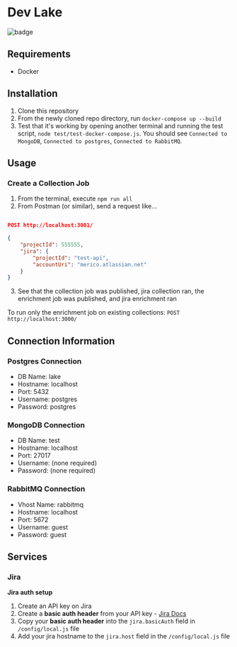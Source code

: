 # Dev Lake

![badge](https://github.com/merico-dev/lake/actions/workflows/main.yml/badge.svg)

## Requirements

- Docker

## Installation

1. Clone this repository
2. From the newly cloned repo directory, run `docker-compose up --build`
3. Test that it's working by opening another terminal and running the test script, `node test/test-docker-compose.js`. You should see `Connected to MongoDB`, `Connected to postgres`,  `Connected to RabbitMQ`.

## Usage

### Create a Collection Job

1. From the terminal, execute `npm run all`
2. From Postman (or similar), send a request like...

```json

POST http://localhost:3001/

{
    "projectId": 555555,
    "jira": {
        "projectId": "test-api",
        "accountUri": "merico.atlassian.net"
    }
}

```

3. See that the collection job was published, jira collection ran, the enrichment job was published, and jira enrichment ran

To run only the enrichment job on existing collections: `POST http://localhost:3000/`

## Connection Information

### Postgres Connection

- DB Name: lake
- Hostname: localhost
- Port: 5432
- Username: postgres
- Password: postgres

### MongoDB Connection

- DB Name: test
- Hostname: localhost
- Port: 27017
- Username: (none required)
- Password: (none required)

### RabbitMQ Connection

- Vhost Name: rabbitmq
- Hostname: localhost
- Port: 5672
- Username: guest
- Password: guest

## Services

### Jira

__Jira auth setup__

1. Create an API key on Jira
3. Create a __basic auth header__ from your API key - [Jira Docs](https://developer.atlassian.com/cloud/jira/platform/basic-auth-for-rest-apis/#supply-basic-auth-headers)
3. Copy your __basic auth header__ into the `jira.basicAuth` field in `/config/local.js` file
4. Add your jira hostname to the `jira.host` field in the `/config/local.js` file
